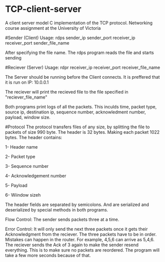 # TCP-client-server
A client server model C implementation of the TCP protocol.
Networking course assignment at the University of Victoria

#Sender (Client)
Usage: rdps sender_ip sender_port receiver_ip receiver_port sender_file_name

After specifying the file name. The rdps program reads the file and starts sending 

#Reciever (Server)
Usage: rdpr receiver_ip receiver_port receiver_file_name

The Server should be running before the Client connects. It is preffered that it is run on IP: 10.0.0.1

The reciever will print the recieved file to the file specified in "reciever_file_name"

Both programs print logs of all the packets. This inculds time, packet type, source ip, destination ip, sequence number, acknowledment number, payload, window size.

#Protocol
The protocol transfers files of any size, by splitting the file to packets of size 990 byte. The header is 32 bytes. Making each packet 1022 bytes. The header contains:

1- Header name

2- Packet type

3- Sequence number

4- Acknowledgement number

5- Payload

6- Wiindow sizeh

The header fields are separated by semicolons. And are serialized and deserialized by special methods in both programs.

Flow Control: The sender sends packets three at a time. 

Error Control: It will only send the next three packets once it gets their Acknowledgment from the reciever. The three packets have to be in order. Mistakes can happen in the router. For example, 4,5,6 can arrive as 5,4,6. The reciever sends the Ack of 3 again to make the sender resend everything. This is to make sure no packets are reordered. The program will take a few more seconds because of that.




